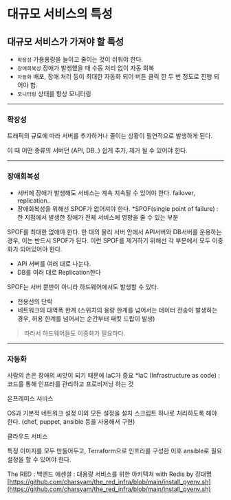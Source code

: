 # 대규모 서비스의 특성

## 대규모 서비스가 가져야 할 특성

- `확장성`  가용용량을 늘이고 줄이는 것이 쉬워야 한다.
- `장애회복성`  장애가 발생했을 때 수동 처리 없이 자동 회복
- `자동화`  배포, 장애 처리 등이 최대한 자동화 되어 버튼 클릭 한 두 번 정도로 진행 되어야 함.
- `모니터링`  상태를 항상 모니터링

---

### 확장성

트래픽의 규모에 따라 서버를 추가하거나 줄이는 상황이 필연적으로 발생하게 된다.

이 때 어떤 종류의 서버던 (API, DB..) 쉽게 추가, 제거 될 수 있어야 한다.

---

### 장애회복성

- 서버에 장애가 발생해도 서비스는 계속 지속될 수 있어야 한다.
failover, replication..
- 장애회복성을 위해선 SPOF가 없어져야 한다.
*SPOF(single point of failure) : 한 지점에서 발생한 장애가 전체 서비스에 영향을 줄 수 있는 부분

SPOF를 최대한 없애야 한다.
한 대의 물리 서버 안에서 API서버와 DB서버를 운용하는 경우, 이는 반드시 SPOF가 된다.
이런 SPOF를 제거하기 위해선 각 부분에서 모두 이중화가 되어있어야 한다.

- API 서버를 여러 대로 나눈다.
- DB를 여러 대로 Replication한다


SPOF는 서버 뿐만이 아니라 하드웨어에서도 발생할 수 있다.

- 전용선의 단락
- 네트워크의 대역폭 한계
(스위치의 용량 한계를 넘어서는 데이터 전송이 발생하는 경우,
 허용 한계를 넘어서는 순간부터 패킷 드랍이 발생)

> 따라서 하드웨어들도 이중화가 필요하다.

---

### 자동화

사람의 손은 장애의 씨앗이 되기 때문에 IaC가 중요
*IaC (Infrastructure as code) : 코드를 통해 인프라를 관리하고 프로비저닝 하는 것

온프레미스 서비스

OS과 기본적 네트워크 설정 이외 모든 설정을 설치 스크립트 하나로 처리하도록 해야 한다. 
(chef, puppet, ansible 등을 사용해서 구현)

클라우드 서비스

특정 이미지를 모두 만들어두고, Terraform으로 인프라를 구성한 이후 ansible로 필요 설정을 할 수 있어야 한다.


The RED : 백엔드 에센셜 : 대용량 서비스를 위한 아키텍처 with Redis by 강대명
[https://github.com/charsyam/the_red_infra/blob/main/install_pyenv.sh](https://github.com/charsyam/the_red_infra/blob/main/install_pyenv.sh)
